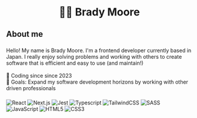 <h1 align="center">👨‍💻 Brady Moore</h1>

###

<h2 align="left">About me</h2>

###

<p align="left">Hello! My name is Brady Moore. I'm a frontend developer currently based in Japan.  I really enjoy solving problems and working with others to create software that is efficient and easy to use (and maintain!)<br><br>🎉 Coding since since 2023<br>🎯 Goals: Expand my software development horizons by working with other driven professionals</p>

###

### 
  
![React](https://img.shields.io/badge/react-%2320232a.svg?style=for-the-badge&logo=react&logoColor=%2361DAFB)
![Next.js](https://img.shields.io/badge/nextjs-%23000000.svg?style=for-the-badge&logo=nextdotjs&logoColor=white)
![Jest](https://img.shields.io/badge/Jest-%23C21325.svg?style=for-the-badge&logo=jest&logoColor=white)
![Typescript](https://img.shields.io/badge/typescript-%233178C6.svg?style=for-the-badge&logo=typescript&logoColor=white)
![TailwindCSS](https://img.shields.io/badge/tailwindcss-%2306B6D4.svg?style=for-the-badge&logo=tailwindcss&logoColor=white)
![SASS](https://img.shields.io/badge/SASS-%231572B6.svg?style=for-the-badge&logo=css3&logoColor=white)
![JavaScript](https://img.shields.io/badge/javascript-%23323330.svg?style=for-the-badge&logo=javascript&logoColor=%23F7DF1E)
![HTML5](https://img.shields.io/badge/html5-%23E34F26.svg?style=for-the-badge&logo=html5&logoColor=white)
![CSS3](https://img.shields.io/badge/css3-%231572B6.svg?style=for-the-badge&logo=css3&logoColor=white)

###
